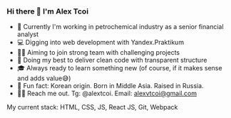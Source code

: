 ### Hi there 👋 I'm Alex Tcoi

- 💼 Currently I'm working in petrochemical industry as a senior financial analyst
- 💻 Digging into web development with Yandex.Praktikum
- ✊🏻 Aiming to join strong team with challenging projects
- 🤯 Doing my best to deliver clean code with transparent structure
- 🎓 Always ready to learn something new (of course, if it makes sense and adds value😅)
- 👀 Fun fact: Korean origin. Born in Middle Asia. Raised in Russia.
- ✍🏻 Reach me out. Tg: @alextcoi. Email: alexvtcoi@gmail.com
      
My current stack: HTML, CSS, JS, React JS, Git, Webpack
